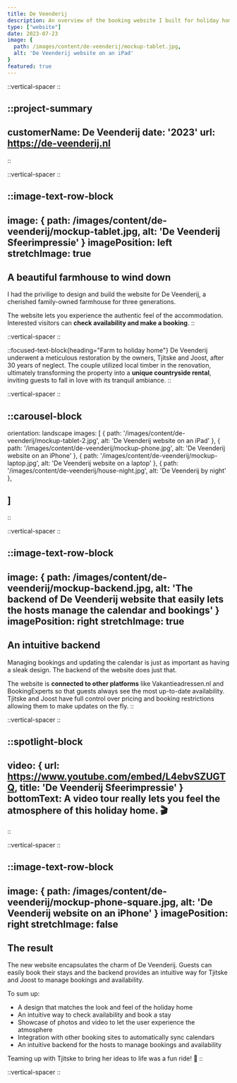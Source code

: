 ```yaml
---
title: De Veenderij
description: An overview of the booking website I built for holiday home De Veenderij.
type: ["website"]
date: 2023-07-23
image: {
  path: /images/content/de-veenderij/mockup-tablet.jpg,
  alt: 'De Veenderij website on an iPad'
}
featured: true
---
```


::vertical-spacer
::

::project-summary
---
customerName: De Veenderij
date: '2023'
url: https://de-veenderij.nl
---
::


::vertical-spacer
::

::image-text-row-block
---
image: {
  path: /images/content/de-veenderij/mockup-tablet.jpg,
  alt: 'De Veenderij Sfeerimpressie'
}
imagePosition: left
stretchImage: true
---
## A beautiful farmhouse to wind down

I had the privilige to design and build the website for De Veenderij, a cherished family-owned farmhouse for three generations.

The website lets you experience the authentic feel of the accommodation. Interested visitors can **check availability and make a booking**.
::

::vertical-spacer
::

::focused-text-block{heading="Farm to holiday home"}
De Veenderij underwent a meticulous restoration by the owners, Tjitske and Joost, after 30 years of neglect. The couple utilized local timber in the renovation, ultimately transforming the property into a **unique countryside rental**, inviting guests to fall in love with its tranquil ambiance.
::

::vertical-spacer
::


::carousel-block
---
orientation: landscape
images: [
  {
    path: '/images/content/de-veenderij/mockup-tablet-2.jpg',
    alt: 'De Veenderij website on an iPad'
  },
    {
    path: '/images/content/de-veenderij/mockup-phone.jpg',
    alt: 'De Veenderij website on an iPhone'
  },
  {
    path: '/images/content/de-veenderij/mockup-laptop.jpg',
    alt: 'De Veenderij website on a laptop'
  },
  {
    path: '/images/content/de-veenderij/house-night.jpg',
    alt: 'De Veenderij by night'
  },
 
]
---
::

::vertical-spacer
::

::image-text-row-block
---
image: {
  path: /images/content/de-veenderij/mockup-backend.jpg,
  alt: 'The backend of De Veenderij website that easily lets the hosts manage the calendar and bookings'
}
imagePosition: right
stretchImage: true
---
## An intuitive backend
Managing bookings and updating the calendar is just as important as having a sleak design. The backend of the website does just that.

The website is **connected to other platforms** like Vakantieadressen.nl and BookingExperts so that guests always see the most up-to-date availability. Tjitske and Joost have full control over pricing and booking restrictions allowing them to make updates on the fly.
::

::vertical-spacer
::

::spotlight-block
---
video: {
  url: https://www.youtube.com/embed/L4ebvSZUGTQ,
  title: 'De Veenderij Sfeerimpressie'
  }
bottomText: A video tour really lets you feel the atmosphere of this holiday home. 🎬
---
::

::vertical-spacer
::

::image-text-row-block
---
image: {
  path: /images/content/de-veenderij/mockup-phone-square.jpg,
  alt: 'De Veenderij website on an iPhone'
}
imagePosition: right
stretchImage: false
---
## The result
The new website encapsulates the charm of De Veenderij. Guests can easily book their stays and the backend provides an intuitive way for Tjitske and Joost to manage bookings and availability.

To sum up:

- A design that matches the look and feel of the holiday home
- An intuitive way to check availability and book a stay
- Showcase of photos and video to let the user experience the atmosphere
- Integration with other booking sites to automatically sync calendars
- An intuitive backend for the hosts to manage bookings and availability

Teaming up with Tjitske to bring her ideas to life was a fun ride! 🎢
::

::vertical-spacer
::